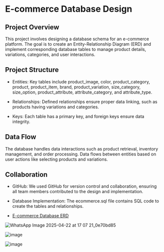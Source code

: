 # E-commerce Database Design
## Project Overview
This project involves designing a database schema for an e-commerce platform. The goal is to create an Entity-Relationship Diagram (ERD) and implement corresponding database tables to manage product details, variations, categories, and user interactions.

## Project Structure
- Entities: Key tables include product_image, color, product_category, product, product_item, brand, product_variation, size_category, size_option, product_attribute, attribute_category, and attribute_type.

- Relationships: Defined relationships ensure proper data linking, such as products having variations and categories.

- Keys: Each table has a primary key, and foreign keys ensure data integrity.

## Data Flow
The database handles data interactions such as product retrieval, inventory management, and order processing. Data flows between entities based on user actions like selecting products and variations.

## Collaboration
- GitHub: We used GitHub for version control and collaboration, ensuring all team members contributed to the design and implementation.

- Database Implementation: The ecommerce.sql file contains SQL code to create the tables and relationships.



- <a href="https://github.com/Bossy-V-Osinde/DataBase-Project/blob/main/Database%20Relationships.jpg">E-commerce Database ERD</a>

![WhatsApp Image 2025-04-22 at 17 07 21_0e70bd85](https://github.com/user-attachments/assets/ddf0b4e7-7f78-4e36-b2ac-19fda06191d5)


![image](https://github.com/user-attachments/assets/63dfe11f-d980-486d-a959-8bfb981418c8)

![image](https://github.com/user-attachments/assets/ebcbbdbe-d3a6-4d98-82de-5b9b8bb8e251)




